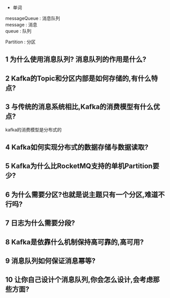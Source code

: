 * 单词

messageQueue : 消息队列  <br>
  message : 消息  <br>
  queue : 队列
  
  Partition : 分区
  

## 1 为什么使用消息队列? 消息队列的作用是什么?





## 2 Kafka的Topic和分区内部是如何存储的,有什么特点?


## 3 与传统的消息系统相比,Kafka的消费模型有什么优点?

  kafka的消费模型是分布式的
  
  
## 4 Kafka如何实现分布式的数据存储与数据读取?


## 5 Kafka为什么比RocketMQ支持的单机Partition要少?

## 6 为什么需要分区?也就是说主题只有一个分区,难道不行吗?


## 7 日志为什么需要分段?

## 8 Kafka是依靠什么机制保持高可靠的,高可用?

## 9 消息队列如何保证消息幂等?

## 10 让你自己设计个消息队列,你会怎么设计,会考虑那些方面?






